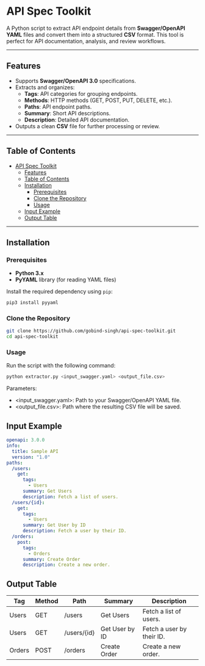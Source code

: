 # API Spec Toolkit

A Python script to extract API endpoint details from **Swagger/OpenAPI YAML** files and convert them into a structured **CSV** format. This tool is perfect for API documentation, analysis, and review workflows.

---

## Features

- Supports **Swagger/OpenAPI 3.0** specifications.
- Extracts and organizes:
  - **Tags**: API categories for grouping endpoints.
  - **Methods**: HTTP methods (GET, POST, PUT, DELETE, etc.).
  - **Paths**: API endpoint paths.
  - **Summary**: Short API descriptions.
  - **Description**: Detailed API documentation.
- Outputs a clean **CSV** file for further processing or review.

---

## Table of Contents

- [API Spec Toolkit](#api-spec-toolkit)
  - [Features](#features)
  - [Table of Contents](#table-of-contents)
  - [Installation](#installation)
    - [Prerequisites](#prerequisites)
    - [Clone the Repository](#clone-the-repository)
    - [Usage](#usage)
  - [Input Example](#input-example)
  - [Output Table](#output-table)

---

## Installation

### Prerequisites

- **Python 3.x**
- **PyYAML** library (for reading YAML files)

Install the required dependency using `pip`:

```bash
pip3 install pyyaml
```

### Clone the Repository
```bash
git clone https://github.com/gobind-singh/api-spec-toolkit.git
cd api-spec-toolkit
```

### Usage
Run the script with the following command:

```bash
python extractor.py <input_swagger.yaml> <output_file.csv>
```

Parameters:
- <input_swagger.yaml>: Path to your Swagger/OpenAPI YAML file.
- <output_file.csv>: Path where the resulting CSV file will be saved.

## Input Example

```yaml
openapi: 3.0.0
info:
  title: Sample API
  version: "1.0"
paths:
  /users:
    get:
      tags:
        - Users
      summary: Get Users
      description: Fetch a list of users.
  /users/{id}:
    get:
      tags:
        - Users
      summary: Get User by ID
      description: Fetch a user by their ID.
  /orders:
    post:
      tags:
        - Orders
      summary: Create Order
      description: Create a new order.
```

## Output Table

| Tag       | Method | Path          | Summary              | Description                  |
|-----------|--------|---------------|----------------------|------------------------------|
| Users     | GET    | /users        | Get Users            | Fetch a list of users.       |
| Users     | GET    | /users/{id}   | Get User by ID       | Fetch a user by their ID.    |
| Orders    | POST   | /orders       | Create Order         | Create a new order.          |
